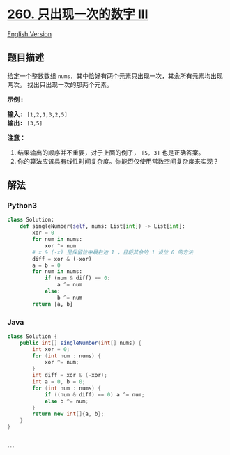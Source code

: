 # [260. 只出现一次的数字 III](https://leetcode-cn.com/problems/single-number-iii)

[English Version](/solution/0200-0299/0260.Single%20Number%20III/README_EN.md)

## 题目描述

<!-- 这里写题目描述 -->
<p>给定一个整数数组&nbsp;<code>nums</code>，其中恰好有两个元素只出现一次，其余所有元素均出现两次。 找出只出现一次的那两个元素。</p>

<p><strong>示例 :</strong></p>

<pre><strong>输入:</strong> <code>[1,2,1,3,2,5]</code>
<strong>输出:</strong> <code>[3,5]</code></pre>

<p><strong>注意：</strong></p>

<ol>
	<li>结果输出的顺序并不重要，对于上面的例子，&nbsp;<code>[5, 3]</code>&nbsp;也是正确答案。</li>
	<li>你的算法应该具有线性时间复杂度。你能否仅使用常数空间复杂度来实现？</li>
</ol>

## 解法

<!-- 这里可写通用的实现逻辑 -->

<!-- tabs:start -->

### **Python3**

<!-- 这里可写当前语言的特殊实现逻辑 -->

```python
class Solution:
    def singleNumber(self, nums: List[int]) -> List[int]:
        xor = 0
        for num in nums:
            xor ^= num
        # x & (-x) 是保留位中最右边 1 ，且将其余的 1 设位 0 的方法
        diff = xor & (-xor)
        a = b = 0
        for num in nums:
            if (num & diff) == 0:
                a ^= num
            else:
                b ^= num
        return [a, b]
```

### **Java**

<!-- 这里可写当前语言的特殊实现逻辑 -->

```java
class Solution {
    public int[] singleNumber(int[] nums) {
        int xor = 0;
        for (int num : nums) {
            xor ^= num;
        }
        int diff = xor & (-xor);
        int a = 0, b = 0;
        for (int num : nums) {
            if ((num & diff) == 0) a ^= num;
            else b ^= num;
        }
        return new int[]{a, b};
    }
}
```

### **...**

```

```

<!-- tabs:end -->
